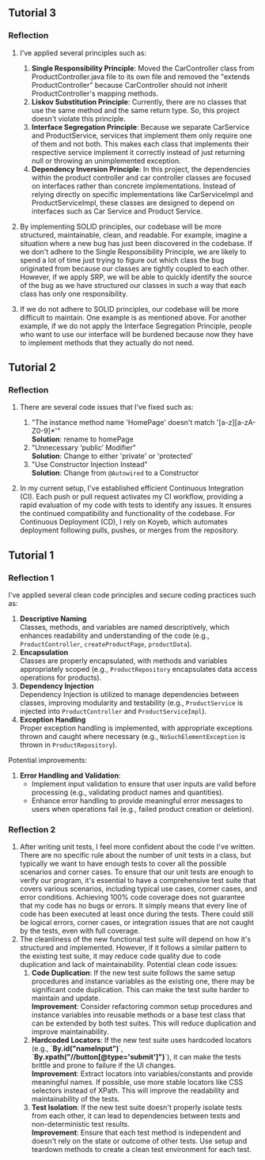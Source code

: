 ## Tutorial 3

### Reflection
1. I've applied several principles such as:
   1. **Single Responsibility Principle**: Moved the CarController class from ProductController.java file to its own file and removed the "extends ProductController" because CarController should not inherit ProductController's mapping methods.
   2. **Liskov Substitution Principle**: Currently, there are no classes that use the same method and the same return type. So, this project doesn't violate this principle.
   3. **Interface Segregation Principle**: Because we separate CarService and ProductService, services that implement them only require one of them and not both. This makes each class that implements their respective service implement it correctly instead of just returning null or throwing an unimplemented exception.
   4. **Dependency Inversion Principle**:
      In this project, the dependencies within the product controller and car controller classes are focused on interfaces rather than concrete implementations. Instead of relying directly on specific implementations like CarServiceImpl and ProductServiceImpl, these classes are designed to depend on interfaces such as Car Service and Product Service.

2. By implementing SOLID principles, our codebase will be more structured, maintainable, clean, and readable. For example, imagine a situation where a new bug has just been discovered in the codebase. If we don't adhere to the Single Responsibility Principle, we are likely to spend a lot of time just trying to figure out which class the bug originated from because our classes are tightly coupled to each other. However, if we apply SRP, we will be able to quickly identify the source of the bug as we have structured our classes in such a way that each class has only one responsibility.

3. If we do not adhere to SOLID principles, our codebase will be more difficult to maintain. One example is as mentioned above. For another example, if we do not apply the Interface Segregation Principle, people who want to use our interface will be burdened because now they have to implement methods that they actually do not need.

## Tutorial 2

### Reflection
1. There are several code issues that I've fixed such as:
   1. "The instance method name 'HomePage' doesn't match '[a-z][a-zA-Z0-9]*'" \
      **Solution**: rename to homePage
   2. "Unnecessary ‘public’ Modifier" \
      **Solution**: Change to either 'private' or 'protected'
   3. "Use Constructor Injection Instead" \
      **Solution**: Change from `@Autowired` to a Constructor


2. In my current setup, I've established efficient Continuous Integration (CI). Each push or pull request activates my CI workflow, providing a rapid evaluation of my code with tests to identify any issues. It ensures the continued compatibility and functionality of the codebase. For Continuous Deployment (CD), I rely on Koyeb, which automates deployment following pulls, pushes, or merges from the repository.

## Tutorial 1

### Reflection 1
I've applied several clean code principles and secure coding practices such as:
1. **Descriptive Naming** \
   Classes, methods, and variables are named descriptively, which enhances readability and understanding of the code (e.g., `ProductController`, `createProductPage`, `productData`).
2. **Encapsulation** \
   Classes are properly encapsulated, with methods and variables appropriately scoped (e.g., `ProductRepository` encapsulates data access operations for products).
3. **Dependency Injection** \
   Dependency Injection is utilized to manage dependencies between classes, improving modularity and testability (e.g., `ProductService` is injected into `ProductController` and `ProductServiceImpl`).
4. **Exception Handling** \
   Proper exception handling is implemented, with appropriate exceptions thrown and caught where necessary (e.g., `NoSuchElementException` is thrown in `ProductRepository`).

Potential improvements:
1. **Error Handling and Validation**:
   - Implement input validation to ensure that user inputs are valid before processing (e.g., validating product names and quantities).
   - Enhance error handling to provide meaningful error messages to users when operations fail (e.g., failed product creation or deletion).

### Reflection 2
1. After writing unit tests, I feel more confident about the code I've written. There are no specific rule about the number of unit tests in a class, but typically we want to have enough tests to cover all the possible scenarios and corner cases. To ensure that our unit tests are enough to verify our program, it's essential to have a comprehensive test suite that covers various scenarios, including typical use cases, corner cases, and error conditions. Achieving 100% code coverage does not guarantee that my code has no bugs or errors. It simply means that every line of code has been executed at least once during the tests. There could still be logical errors, corner cases, or integration issues that are not caught by the tests, even with full coverage.
2. The cleanliness of the new functional test suite will depend on how it's structured and implemented. However, if it follows a similar pattern to the existing test suite, it may reduce code quality due to code duplication and lack of maintainability.
Potential clean code issues:
   1. **Code Duplication**: If the new test suite follows the same setup procedures and instance variables as the existing one, there may be significant code duplication. This can make the test suite harder to maintain and update. \
      **Improvement**: Consider refactoring common setup procedures and instance variables into reusable methods or a base test class that can be extended by both test suites. This will reduce duplication and improve maintainability.
   2. **Hardcoded Locators**:  If the new test suite uses hardcoded locators (e.g., \`**By.id("nameInput")**\`, \`**By.xpath("//button[@type='submit']")**`), it can make the tests brittle and prone to failure if the UI changes. \
      **Improvement**: Extract locators into variables/constants and provide meaningful names. If possible, use more stable locators like CSS selectors instead of XPath. This will improve the readability and maintainability of the tests.
   3. **Test Isolation**: If the new test suite doesn't properly isolate tests from each other, it can lead to dependencies between tests and non-deterministic test results. \
      **Improvement**: Ensure that each test method is independent and doesn't rely on the state or outcome of other tests. Use setup and teardown methods to create a clean test environment for each test.